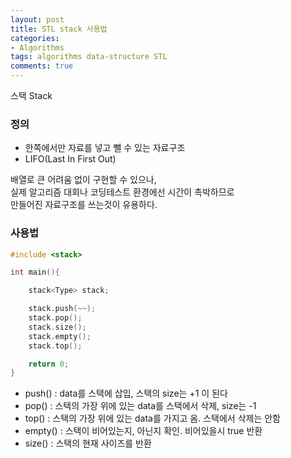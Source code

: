 ```yaml
---
layout: post
title: STL stack 사용법
categories:
- Algorithms
tags: algorithms data-structure STL
comments: true
---
```


스택 Stack

### 정의

- 한쪽에서만 자료를 넣고 뺄 수 있는 자료구조
- LIFO(Last In First Out)

배열로 큰 어려움 없이 구현할 수 있으나,  
실제 알고리즘 대회나 코딩테스트 환경에선 시간이 촉박하므로  
만들어진 자료구조를 쓰는것이 유용하다.

### 사용법

```c++
#include <stack>

int main(){

	stack<Type> stack;

	stack.push(~~);
	stack.pop();
	stack.size();
	stack.empty();
	stack.top();

	return 0;
}
```

- push() : data를 스택에 삽입, 스택의 size는 +1 이 된다
- pop() : 스택의 가장 위에 있는 data를 스택에서 삭제, size는 -1
- top() : 스택의 가장 위에 있는 data를 가지고 옴. 스택에서 삭제는 안함
- empty() : 스택이 비어있는지, 아닌지 확인. 비어있을시 true 반환
- size() : 스택의 현재 사이즈를 반환










